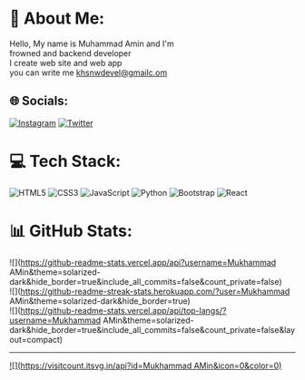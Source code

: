 # 💫 About Me:
Hello, My name is Muhammad Amin and I'm <br>frowned and backend developer <br>I create web site and web app<br>you can write me khsnwdevel@gmailc.om


## 🌐 Socials:
[![Instagram](https://img.shields.io/badge/Instagram-%23E4405F.svg?logo=Instagram&logoColor=white)](https://instagram.com/https://www.instagram.com/khsnw.m) [![Twitter](https://img.shields.io/badge/Twitter-%231DA1F2.svg?logo=Twitter&logoColor=white)](https://twitter.com/https://twitter.com/khasanovmhmmd) 

# 💻 Tech Stack:
![HTML5](https://img.shields.io/badge/html5-%23E34F26.svg?style=for-the-badge&logo=html5&logoColor=white) ![CSS3](https://img.shields.io/badge/css3-%231572B6.svg?style=for-the-badge&logo=css3&logoColor=white) ![JavaScript](https://img.shields.io/badge/javascript-%23323330.svg?style=for-the-badge&logo=javascript&logoColor=%23F7DF1E) ![Python](https://img.shields.io/badge/python-3670A0?style=for-the-badge&logo=python&logoColor=ffdd54) ![Bootstrap](https://img.shields.io/badge/bootstrap-%23563D7C.svg?style=for-the-badge&logo=bootstrap&logoColor=white) ![React](https://img.shields.io/badge/react-%2320232a.svg?style=for-the-badge&logo=react&logoColor=%2361DAFB)
# 📊 GitHub Stats:
![](https://github-readme-stats.vercel.app/api?username=Mukhammad AMin&theme=solarized-dark&hide_border=true&include_all_commits=false&count_private=false)<br/>
![](https://github-readme-streak-stats.herokuapp.com/?user=Mukhammad AMin&theme=solarized-dark&hide_border=true)<br/>
![](https://github-readme-stats.vercel.app/api/top-langs/?username=Mukhammad AMin&theme=solarized-dark&hide_border=true&include_all_commits=false&count_private=false&layout=compact)

---
[![](https://visitcount.itsvg.in/api?id=Mukhammad AMin&icon=0&color=0)](https://visitcount.itsvg.in)

<!-- Proudly created with GPRM ( https://gprm.itsvg.in ) -->
